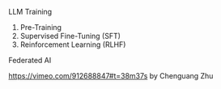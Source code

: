 LLM Training

1. Pre-Training
2. Supervised Fine-Tuning (SFT)
3. Reinforcement Learning (RLHF)

Federated AI

https://vimeo.com/912688847#t=38m37s by Chenguang Zhu

